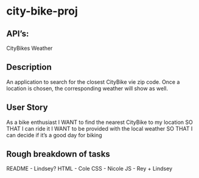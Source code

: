# city-bike-proj

## API’s:
CityBikes
Weather


## Description

An application to search for the closest CityBike vie zip code. Once a location is chosen, the corresponding weather will show as well.

## User Story

As a bike enthusiast 
I WANT to find the nearest CityBike to my location
SO THAT I can ride it
I WANT to be provided with the local weather 
SO THAT I can decide if it’s a good day for biking

## Rough breakdown of tasks

README - Lindsey?
HTML - Cole
CSS - Nicole
JS - Rey + Lindsey